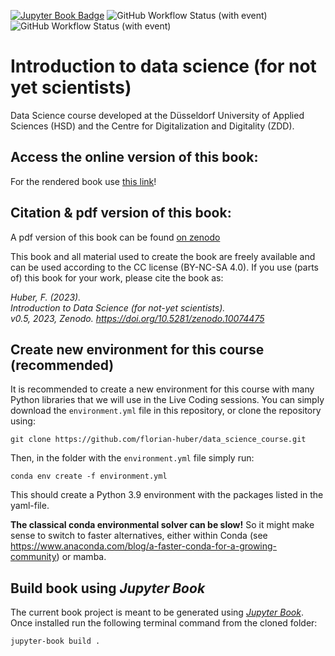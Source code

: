 [![Jupyter Book Badge](https://jupyterbook.org/badge.svg)](https://florian-huber.github.io/data_science_course/)
![GitHub Workflow Status (with event)](https://img.shields.io/github/actions/workflow/status/florian-huber/data_science_course/deploy_book.yml?label=Deploy%20book)
![GitHub Workflow Status (with event)](https://img.shields.io/github/actions/workflow/status/florian-huber/data_science_course/CI_tests.yml)





# Introduction to data science (for not yet scientists)
Data Science course developed at the Düsseldorf University of Applied Sciences (HSD) and the Centre for Digitalization and Digitality (ZDD).

## Access the online version of this book:
For the rendered book use [this link](https://florian-huber.github.io/data_science_course/book/cover.html)!

## Citation & pdf version of this book:
A pdf version of this book can be found [on zenodo](https://zenodo.org/records/10074475)

This book and all material used to create the book are freely available and can be used according to the CC license (BY-NC-SA 4.0).
If you use (parts of) this book for your work, please cite the book as:

*Huber, F. (2023).*  
*Introduction to Data Science (for not-yet scientists).*  
*v0.5, 2023, Zenodo. https://doi.org/10.5281/zenodo.10074475*

## Create new environment for this course (recommended)
It is recommended to create a new environment for this course with many Python libraries that we will use in the Live Coding sessions. You can simply download the `environment.yml` file in this repository, or clone the repository using:
```
git clone https://github.com/florian-huber/data_science_course.git
```
Then, in the folder with the `environment.yml` file simply run:
```
conda env create -f environment.yml
```
This should create a Python 3.9 environment with the packages listed in the yaml-file.

**The classical conda environmental solver can be slow!** So it might make sense to switch to faster alternatives, either within Conda (see https://www.anaconda.com/blog/a-faster-conda-for-a-growing-community) or mamba.

## Build book using *Jupyter Book*

The current book project is meant to be generated using [*Jupyter Book*](https://jupyterbook.org). Once installed run the following terminal command from the cloned folder:
```
jupyter-book build . 
```
